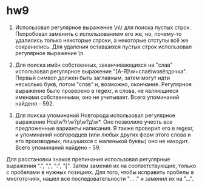 # hw9
1. Использовал регулярное выражение \n\r для поиска пустых строк. Попробовал заменить с использованием его же, но, почему-то удалились только некоторые строки, а некоторые отступы всё же сохранились. Для удаления оставшихся пустых строк использовал регулярное выражение \n.

2. Для поиска имён собственных, заканчивающихся на "слав" использовал регулярное выражение "[А-Я]\w+слав\wзвёздочка". Первый символ должен быть заглавным, затем могут идти несколько букв, потом "слав" и, возможно, окончание. Регулярное выражение было проверено в regexr, и слова, не являющиеся именами собственными, оно не учитывает. Всего упоминаний найдено - 592.

3. Для поиска упоминаний Новгорода использовал регулярное выражение Нов\w?г\w?р\w?д\w*. Оно позволило учесть все предложенные варианты написания. Я также проверил его в regexr, и упоминаний новгородцев (или любых других форм этого слова и его производных, пишушихся с маленькой буквы) оно не находит. Всего упоминаний найдено - 59.

Для расстановки знаков препинания использовал регулярные выражения "\.", "\,", "\:", "\[". Затем заменял их на соответствующие, только с пробелами в нужных позициях. Для того, чтобы исправить пробелы в многоточиях, нашел все последовательности ". . ." и заменил их на "...".
